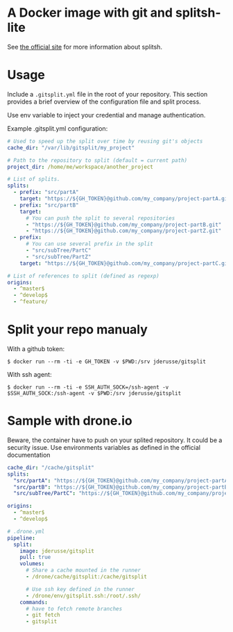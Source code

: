 # A Docker image with git and splitsh-lite

See [the official site](https://github.com/splitsh/lite) for more information about splitsh.

# Usage

Include a `.gitsplit.yml` file in the root of your repository.
This section provides a brief overview of the configuration file and split process.

Use env variable to inject your credential and manage authentication.

Example .gitsplit.yml configuration:

```yaml
# Used to speed up the split over time by reusing git's objects
cache_dir: "/var/lib/gitsplit/my_project"

# Path to the repository to split (default = current path)
project_dir: /home/me/workspace/another_project

# List of splits.
splits:
  - prefix: "src/partA"
    target: "https://${GH_TOKEN}@github.com/my_company/project-partA.git"
  - prefix: "src/partB"
    target:
      # You can push the split to several repositories
      - "https://${GH_TOKEN}@github.com/my_company/project-partB.git"
      - "https://${GH_TOKEN}@github.com/my_company/project-partZ.git"
  - prefix:
      # You can use several prefix in the split
      - "src/subTree/PartC"
      - "src/subTree/PartZ"
    target: "https://${GH_TOKEN}@github.com/my_company/project-partC.git"

# List of references to split (defined as regexp)
origins:
  - ^master$
  - ^develop$
  - ^feature/
```

# Split your repo manualy

With a github token:
```
$ docker run --rm -ti -e GH_TOKEN -v $PWD:/srv jderusse/gitsplit
```

With ssh agent:
```
$ docker run --rm -ti -e SSH_AUTH_SOCK=/ssh-agent -v $SSH_AUTH_SOCK:/ssh-agent -v $PWD:/srv jderusse/gitsplit
```

# Sample with drone.io

Beware, the container have to push on your splited repository.
It could be a security issue. Use environments variables as defined in the official documentation

```yaml
cache_dir: "/cache/gitsplit"
splits:
  "src/partA": "https://${GH_TOKEN}@github.com/my_company/project-partA.git"
  "src/partB": "https://${GH_TOKEN}@github.com/my_company/project-partB.git"
  "src/subTree/PartC": "https://${GH_TOKEN}@github.com/my_company/project-partC.git"

origins:
  - ^master$
  - ^develop$
```

```yaml
# .drone.yml
pipeline:
  split:
    image: jderusse/gitsplit
    pull: true
    volumes:
      # Share a cache mounted in the runner
      - /drone/cache/gitsplit:/cache/gitsplit

      # Use ssh key defined in the runner
      - /drone/env/gitsplit.ssh:/root/.ssh/
    commands:
      # have to fetch remote branches
      - git fetch
      - gitsplit
```
